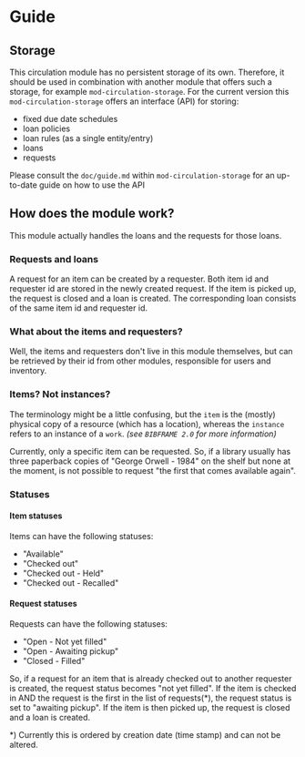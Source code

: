 # Guide

## Storage

This circulation module has no persistent storage of its own. Therefore, it 
should be used in combination with another module that offers such a storage, 
for example `mod-circulation-storage`. For the current version this 
`mod-circulation-storage` offers an interface (API) for storing: 
* fixed due date schedules
* loan policies
* loan rules (as a single entity/entry)
* loans
* requests

Please consult the `doc/guide.md` within `mod-circulation-storage` for an 
up-to-date guide on how to use the API

## How does the module work?

This module actually handles the loans and the requests for those loans. 

### Requests and loans

A request for an item can be created by a requester. Both item id and 
requester id are stored in the newly created request. If the item is picked up, 
the request is closed and a loan is created. The corresponding loan consists 
of the same item id and requester id.

### What about the items and requesters?

Well, the items and requesters don't live in this module themselves, but can 
be retrieved by their id from other modules, responsible for users and 
inventory.

### Items? Not instances?

The terminology might be a little confusing, but the `item` is the (mostly)
physical copy of a resource (which has a location), whereas the `instance` 
refers to an instance of a `work`. *(see `BIBFRAME 2.0` for more information)*

Currently, only a specific item can be requested. So, if a library usually has 
three paperback copies of "George Orwell - 1984" on the shelf but none at the
moment, is not possible to request "the first that comes available again".

### Statuses

#### Item statuses

Items can have the following statuses:
* "Available"
* "Checked out"
* "Checked out - Held"
* "Checked out - Recalled"

#### Request statuses

Requests can have the following statuses:
* "Open - Not yet filled"
* "Open - Awaiting pickup"
* "Closed - Filled" 

So, if a request for an item that is already checked out to another requester
is created, the request status becomes "not yet filled". If the item is checked
in AND the request is the first in the list of requests(*), the request status 
is set to "awaiting pickup". If the item is then picked up, the request is 
closed and a loan is created.

*) Currently this is ordered by creation date (time stamp) and can not be 
altered.  

